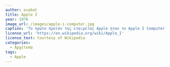```yaml
---
author: evabat
title: Apple I
year: 1976
image_url: /images/apple-i-computer.jpg
caption: 'Το πρώτο προϊόν της εταιρείας Apple ήταν το Apple I Computer και κυκλοφόρησε στην αγορά το 1976. Ήταν χειροποίητο και ο σχεδιασμός καθώς και η κατασκευή πραγματοποιήθηκαν από τον Steve Wozniak. Το να γίνει διαθέσιμο προς πώληση ήταν ιδεά του φίλου του, Steve Jobs.'
license_url: 'https://en.wikipedia.org/wiki/Apple_I'
license_text: Courtesy of Wikipedia
categories:
  - Αρχέτυπα 
tags:
  - Apple
---
```

